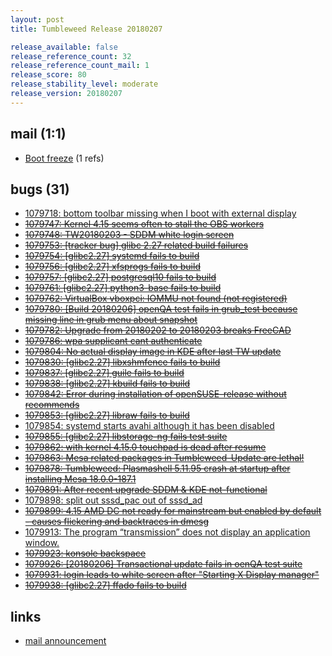 ```yaml
---
layout: post
title: Tumbleweed Release 20180207

release_available: false
release_reference_count: 32
release_reference_count_mail: 1
release_score: 80
release_stability_level: moderate
release_version: 20180207
---
```


## mail (1:1)

- [Boot freeze](https://lists.opensuse.org/opensuse-factory/2018-02/msg00318.html) (1 refs)

## bugs (31)

<!--more-->

- [1079718: bottom toolbar missing when I boot with external display](https://bugzilla.opensuse.org/show_bug.cgi?id=1079718)
- ~~[1079747: Kernel 4.15 seems often to stall the OBS workers](https://bugzilla.opensuse.org/show_bug.cgi?id=1079747)~~
- ~~[1079748: TW20180203 - SDDM white login screen](https://bugzilla.opensuse.org/show_bug.cgi?id=1079748)~~
- ~~[1079753: \[tracker bug\] glibc 2.27 related build failures](https://bugzilla.opensuse.org/show_bug.cgi?id=1079753)~~
- ~~[1079754: \[glibc2.27\] systemd fails to build](https://bugzilla.opensuse.org/show_bug.cgi?id=1079754)~~
- ~~[1079756: \[glibc2.27\] xfsprogs fails to build](https://bugzilla.opensuse.org/show_bug.cgi?id=1079756)~~
- ~~[1079757: \[glibc2.27\] postgresql10 fails to build](https://bugzilla.opensuse.org/show_bug.cgi?id=1079757)~~
- ~~[1079761: \[glibc2.27\] python3-base fails to build](https://bugzilla.opensuse.org/show_bug.cgi?id=1079761)~~
- ~~[1079762: VirtualBox vboxpci: IOMMU not found (not registered)](https://bugzilla.opensuse.org/show_bug.cgi?id=1079762)~~
- ~~[1079780: \[Build 20180206\] openQA test fails in grub_test because missing line in grub menu about snapshot](https://bugzilla.opensuse.org/show_bug.cgi?id=1079780)~~
- ~~[1079782: Upgrade from 20180202 to 20180203 breaks FreeCAD](https://bugzilla.opensuse.org/show_bug.cgi?id=1079782)~~
- ~~[1079786: wpa supplicant cant authenticate](https://bugzilla.opensuse.org/show_bug.cgi?id=1079786)~~
- ~~[1079804: No actual display image in KDE after last TW update](https://bugzilla.opensuse.org/show_bug.cgi?id=1079804)~~
- ~~[1079830: \[glibc2.27\] libxshmfence fails to build](https://bugzilla.opensuse.org/show_bug.cgi?id=1079830)~~
- ~~[1079837: \[glibc2.27\] guile fails to build](https://bugzilla.opensuse.org/show_bug.cgi?id=1079837)~~
- ~~[1079838: \[glibc2.27\] kbuild fails to build](https://bugzilla.opensuse.org/show_bug.cgi?id=1079838)~~
- ~~[1079842: Error during installation of openSUSE-release without recommends](https://bugzilla.opensuse.org/show_bug.cgi?id=1079842)~~
- ~~[1079853: \[glibc2.27\] libraw fails to build](https://bugzilla.opensuse.org/show_bug.cgi?id=1079853)~~
- [1079854: systemd starts avahi although it has been disabled](https://bugzilla.opensuse.org/show_bug.cgi?id=1079854)
- ~~[1079855: \[glibc2.27\] libstorage-ng fails test suite](https://bugzilla.opensuse.org/show_bug.cgi?id=1079855)~~
- ~~[1079862: with kernel 4.15.0 touchpad is dead after resume](https://bugzilla.opensuse.org/show_bug.cgi?id=1079862)~~
- ~~[1079863: Mesa related packages in Tumbleweed-Update are lethal!](https://bugzilla.opensuse.org/show_bug.cgi?id=1079863)~~
- ~~[1079878: Tumbleweed: Plasmashell 5.11.95 crash at startup after installing Mesa 18.0.0-187.1](https://bugzilla.opensuse.org/show_bug.cgi?id=1079878)~~
- ~~[1079891: After recent upgrade SDDM & KDE not-functional](https://bugzilla.opensuse.org/show_bug.cgi?id=1079891)~~
- [1079898: split out sssd_pac out of sssd_ad](https://bugzilla.opensuse.org/show_bug.cgi?id=1079898)
- ~~[1079899: 4.15 AMD DC not ready for mainstream but enabled by default - causes flickering and backtraces in dmesg](https://bugzilla.opensuse.org/show_bug.cgi?id=1079899)~~
- [1079913: The program “transmission” does not display an application window.](https://bugzilla.opensuse.org/show_bug.cgi?id=1079913)
- ~~[1079923: konsole backspace](https://bugzilla.opensuse.org/show_bug.cgi?id=1079923)~~
- ~~[1079926: \[20180206\] Transactional update fails in oenQA test suite](https://bugzilla.opensuse.org/show_bug.cgi?id=1079926)~~
- ~~[1079931: login leads to white screen after "Starting X Display manager"](https://bugzilla.opensuse.org/show_bug.cgi?id=1079931)~~
- ~~[1079938: \[glibc2.27\] ffado fails to build](https://bugzilla.opensuse.org/show_bug.cgi?id=1079938)~~



## links

- [mail announcement](https://lists.opensuse.org/opensuse-factory/2018-02/msg00305.html)
